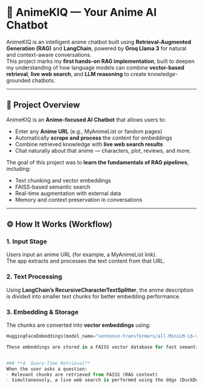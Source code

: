 # 🎌 AnimeKIQ — Your Anime AI Chatbot

AnimeKIQ is an intelligent anime chatbot built using **Retrieval-Augmented Generation (RAG)** and **LangChain**, powered by **Groq Llama 3** for natural and context-aware conversations.  
This project marks my **first hands-on RAG implementation**, built to deepen my understanding of how language models can combine **vector-based retrieval**, **live web search**, and **LLM reasoning** to create knowledge-grounded chatbots.

---

## 🧠 Project Overview

AnimeKIQ is an **Anime-focused AI Chatbot** that allows users to:
- Enter any **Anime URL** (e.g., MyAnimeList or fandom pages)
- Automatically **scrape and process** the content for embeddings
- Combine retrieved knowledge with **live web search results**
- Chat naturally about that anime — characters, plot, reviews, and more.

The goal of this project was to **learn the fundamentals of RAG pipelines**, including:
- Text chunking and vector embeddings
- FAISS-based semantic search
- Real-time augmentation with external data
- Memory and context preservation in conversations

---

## ⚙️ How It Works (Workflow)

### **1. Input Stage**
Users input an anime URL (for example, a MyAnimeList link).  
The app extracts and processes the text content from that URL.

### **2. Text Processing**
Using **LangChain’s RecursiveCharacterTextSplitter**, the anime description is divided into smaller text chunks for better embedding performance.

### **3. Embedding & Storage**
The chunks are converted into **vector embeddings** using:
```python
HuggingFaceEmbeddings(model_name="sentence-transformers/all-MiniLM-L6-v2")

These embeddings are stored in a FAISS vector database for fast semantic retrieval.```


### **4. Query-Time Retrieval**
When the user asks a question:
- Relevant chunks are retrieved from FAISS (RAG context)
- Simultaneously, a live web search is performed using the ddgs (DuckDuckGo Search) API to fetch up-to-date results.
